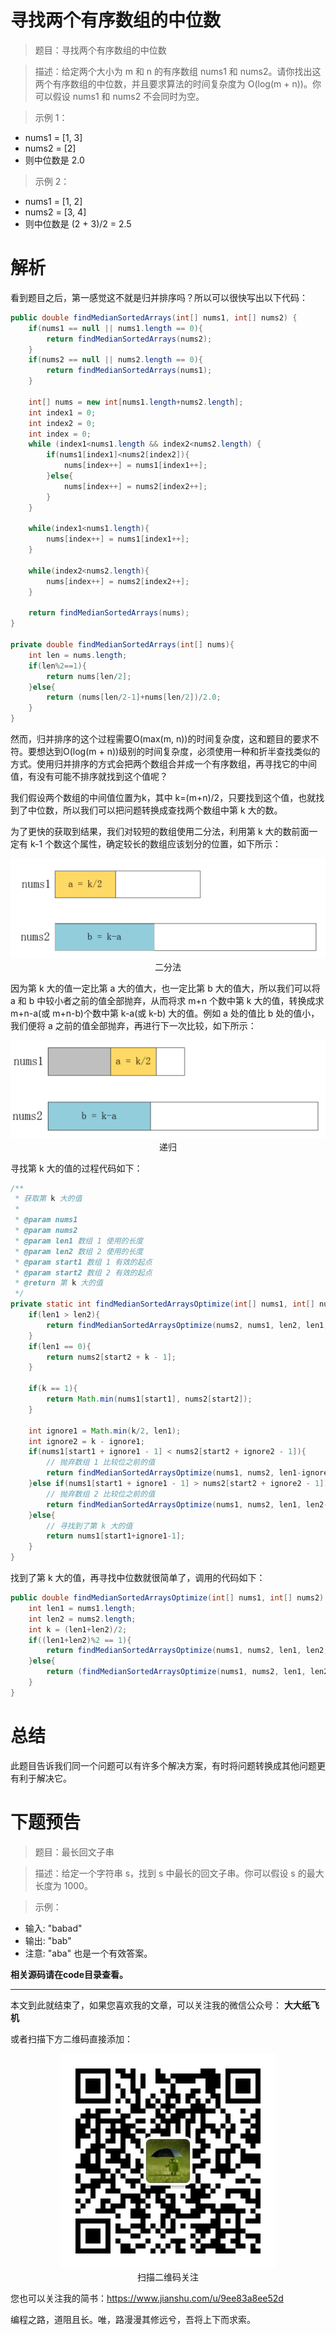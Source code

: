 # 寻找两个有序数组的中位数

> 题目：寻找两个有序数组的中位数

> 描述：给定两个大小为 m 和 n 的有序数组 nums1 和 nums2。请你找出这两个有序数组的中位数，并且要求算法的时间复杂度为 O(log(m + n))。你可以假设 nums1 和 nums2 不会同时为空。

> 示例 1：
* nums1 = [1, 3]
* nums2 = [2]
* 则中位数是 2.0

> 示例 2：
* nums1 = [1, 2]
* nums2 = [3, 4]
* 则中位数是 (2 + 3)/2 = 2.5

# 解析

看到题目之后，第一感觉这不就是归并排序吗？所以可以很快写出以下代码：

```java
public double findMedianSortedArrays(int[] nums1, int[] nums2) {
    if(nums1 == null || nums1.length == 0){
        return findMedianSortedArrays(nums2);
    }
    if(nums2 == null || nums2.length == 0){
        return findMedianSortedArrays(nums1);
    }

    int[] nums = new int[nums1.length+nums2.length];
    int index1 = 0;
    int index2 = 0;
    int index = 0;
    while (index1<nums1.length && index2<nums2.length) {
        if(nums1[index1]<nums2[index2]){
            nums[index++] = nums1[index1++];
        }else{
            nums[index++] = nums2[index2++];
        }
    }

    while(index1<nums1.length){
        nums[index++] = nums1[index1++];
    }

    while(index2<nums2.length){
        nums[index++] = nums2[index2++];
    }

    return findMedianSortedArrays(nums);
}

private double findMedianSortedArrays(int[] nums){
    int len = nums.length;
    if(len%2==1){
        return nums[len/2];
    }else{
        return (nums[len/2-1]+nums[len/2])/2.0;
    }
}
```

然而，归并排序的这个过程需要O(max(m, n))的时间复杂度，这和题目的要求不符。要想达到O(log(m + n))级别的时间复杂度，必须使用一种和折半查找类似的方式。使用归并排序的方式会把两个数组合并成一个有序数组，再寻找它的中间值，有没有可能不排序就找到这个值呢？

我们假设两个数组的中间值位置为k，其中 k=(m+n)/2，只要找到这个值，也就找到了中位数，所以我们可以把问题转换成查找两个数组中第 k 大的数。

为了更快的获取到结果，我们对较短的数组使用二分法，利用第 k 大的数前面一定有 k-1 个数这个属性，确定较长的数组应该划分的位置，如下所示：

<div align="center"><img src ="./image/img_2_1.png" /><br/>二分法</div>

因为第 k 大的值一定比第 a 大的值大，也一定比第 b 大的值大，所以我们可以将 a 和 b 中较小者之前的值全部抛弃，从而将求 m+n 个数中第 k 大的值，转换成求 m+n-a(或 m+n-b)个数中第 k-a(或 k-b) 大的值。例如 a 处的值比 b 处的值小，我们便将 a 之前的值全部抛弃，再进行下一次比较，如下所示：

<div align="center"><img src ="./image/img_2_2.png" /><br/>递归</div>

寻找第 k 大的值的过程代码如下：

```java
/**
 * 获取第 k 大的值
 * 
 * @param nums1
 * @param nums2
 * @param len1 数组 1 使用的长度
 * @param len2 数组 2 使用的长度
 * @param start1 数组 1 有效的起点
 * @param start2 数组 2 有效的起点
 * @return 第 k 大的值
 */
private static int findMedianSortedArraysOptimize(int[] nums1, int[] nums2, int len1, int len2, int start1, int start2, int k){
    if(len1 > len2){
        return findMedianSortedArraysOptimize(nums2, nums1, len2, len1, start2, start1, k);
    }
    if(len1 == 0){
        return nums2[start2 + k - 1];
    }

    if(k == 1){
        return Math.min(nums1[start1], nums2[start2]);
    }

    int ignore1 = Math.min(k/2, len1);
    int ignore2 = k - ignore1;
    if(nums1[start1 + ignore1 - 1] < nums2[start2 + ignore2 - 1]){
        // 抛弃数组 1 比较位之前的值
        return findMedianSortedArraysOptimize(nums1, nums2, len1-ignore1, len2, start1+ignore1, start2, k-ignore1);
    }else if(nums1[start1 + ignore1 - 1] > nums2[start2 + ignore2 - 1]){
        // 抛弃数组 2 比较位之前的值
        return findMedianSortedArraysOptimize(nums1, nums2, len1, len2-ignore2,  start1, start2+ignore2, k-ignore2);
    }else{
        // 寻找到了第 k 大的值
        return nums1[start1+ignore1-1];
    }
}
```

找到了第 k 大的值，再寻找中位数就很简单了，调用的代码如下：

```java
public double findMedianSortedArraysOptimize(int[] nums1, int[] nums2) {
    int len1 = nums1.length;
    int len2 = nums2.length;
    int k = (len1+len2)/2;
    if((len1+len2)%2 == 1){
        return findMedianSortedArraysOptimize(nums1, nums2, len1, len2, 0, 0, k+1);
    }else{
        return (findMedianSortedArraysOptimize(nums1, nums2, len1, len2, 0, 0, k) + findMedianSortedArraysOptimize(nums1, nums2, len1, len2, 0, 0, k+1))/2.0;
    }
}
```

# 总结

此题目告诉我们同一个问题可以有许多个解决方案，有时将问题转换成其他问题更有利于解决它。

# 下题预告

> 题目：最长回文子串

> 描述：给定一个字符串 s，找到 s 中最长的回文子串。你可以假设 s 的最大长度为 1000。

> 示例：
* 输入: "babad"
* 输出: "bab"
* 注意: "aba" 也是一个有效答案。

**相关源码请在code目录查看。**

---

本文到此就结束了，如果您喜欢我的文章，可以关注我的微信公众号： **大大纸飞机** 

或者扫描下方二维码直接添加：

<div align="center"><img src ="./image/qrcode.jpg" /><br/>扫描二维码关注</div>

您也可以关注我的简书：https://www.jianshu.com/u/9ee83a8ee52d

编程之路，道阻且长。唯，路漫漫其修远兮，吾将上下而求索。